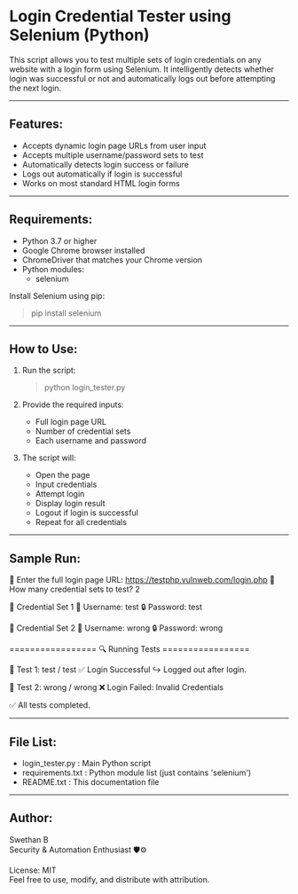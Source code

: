 Login Credential Tester using Selenium (Python)
===============================================

This script allows you to test multiple sets of login credentials on any website with a login form using Selenium. It intelligently detects whether login was successful or not and automatically logs out before attempting the next login.

-------------------------------------------------
Features:
-------------------------------------------------
- Accepts dynamic login page URLs from user input
- Accepts multiple username/password sets to test
- Automatically detects login success or failure
- Logs out automatically if login is successful
- Works on most standard HTML login forms

-------------------------------------------------
Requirements:
-------------------------------------------------
- Python 3.7 or higher
- Google Chrome browser installed
- ChromeDriver that matches your Chrome version
- Python modules:
    - selenium

Install Selenium using pip:
> pip install selenium

-------------------------------------------------
How to Use:
-------------------------------------------------
1. Run the script:
   > python login_tester.py

2. Provide the required inputs:
   - Full login page URL
   - Number of credential sets
   - Each username and password

3. The script will:
   - Open the page
   - Input credentials
   - Attempt login
   - Display login result
   - Logout if login is successful
   - Repeat for all credentials

-------------------------------------------------
Sample Run:
-------------------------------------------------
🔗 Enter the full login page URL: https://testphp.vulnweb.com/login.php
🧪 How many credential sets to test? 2

🧾 Credential Set 1
👤 Username: test
🔒 Password: test

🧾 Credential Set 2
👤 Username: wrong
🔒 Password: wrong

================= 🔍 Running Tests =================

🧪 Test 1: test / test
✅ Login Successful
↪️ Logged out after login.

🧪 Test 2: wrong / wrong
❌ Login Failed: Invalid Credentials

✅ All tests completed.

-------------------------------------------------
File List:
-------------------------------------------------
- login_tester.py        : Main Python script
- requirements.txt       : Python module list (just contains 'selenium')
- README.txt             : This documentation file

-------------------------------------------------
Author:
-------------------------------------------------
Swethan B  
Security & Automation Enthusiast 🛡️⚙️

License: MIT  
Feel free to use, modify, and distribute with attribution.
